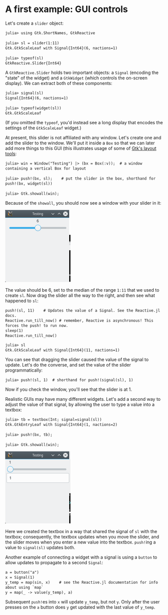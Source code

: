 # A first example: GUI controls

Let's create a `slider` object:
```jldoctest demo1
julia> using Gtk.ShortNames, GtkReactive

julia> sl = slider(1:11)
Gtk.GtkScaleLeaf with Signal{Int64}(6, nactions=1)

julia> typeof(sl)
GtkReactive.Slider{Int64}
```

A `GtkReactive.Slider` holds two important objects: a `Signal`
(encoding the "state" of the widget) and a `GtkWidget` (which controls
the on-screen display). We can extract both of these components:

```jldoctest demo1
julia> signal(sl)
Signal{Int64}(6, nactions=1)

julia> typeof(widget(sl))
Gtk.GtkScaleLeaf
```
(If you omitted the `typeof`, you'd instead see a long display that encodes the settings of the `GtkScaleLeaf` widget.)

At present, this slider is not affiliated with any window. Let's
create one and add the slider to the window. We'll put it inside a
`Box` so that we can later add more things to this GUI (this
illustrates usage of some of
[Gtk's layout tools](http://juliagraphics.github.io/Gtk.jl/latest/manual/layout.html):

```jldoctest demo1
julia> win = Window("Testing") |> (bx = Box(:v));  # a window containing a vertical Box for layout

julia> push!(bx, sl);    # put the slider in the box, shorthand for push!(bx, widget(sl))

julia> Gtk.showall(win);
```

Because of the `showall`, you should now see a window with your slider
in it:

![slider1](assets/slider1.png)

The value should be 6, set to the median of the range `1:11`
that we used to create `sl`. Now drag the slider all the way to the
right, and then see what happened to `sl`:

```@meta
push!(sl, 11)    # Updates the value of a Signal. See the Reactive.jl docs.
Reactive.run_till_now() # remember, Reactive is asynchronous! This forces the push! to run now.
sleep(1)
Reactive.run_till_now()
```

```jldoctest demo1
julia> sl
Gtk.GtkScaleLeaf with Signal{Int64}(11, nactions=1)
```

You can see that dragging the slider caused the value of the signal to
update. Let's do the converse, and set the value of the slider
programmatically:

```jldoctest demo1
julia> push!(sl, 1)  # shorthand for push!(signal(sl), 1)
```

Now if you check the window, you'll see that the slider is at 1.

Realistic GUIs may have many different widgets. Let's add a second way
to adjust the value of that signal, by allowing the user to type a
value into a textbox:

```jldoctest demo1
julia> tb = textbox(Int; signal=signal(sl))
Gtk.GtkEntryLeaf with Signal{Int64}(1, nactions=2)

julia> push!(bx, tb);

julia> Gtk.showall(win);
```

![slider2](assets/slider2.png)

Here we created the textbox in a way that shared the signal of `sl`
with the textbox; consequently, the textbox updates when you move the
slider, and the slider moves when you enter a new value into the
textbox. `push!`ing a value to `signal(sl)` updates both.

Another example of connecting a widget with a signal is using a `button`
to allow updates to propagate to a second `Signal`:
```
a = button("a")
x = Signal(1)
y_temp = map(sin, x)    # see the Reactive.jl documentation for info about using `map`
y = map(_ -> value(y_temp), a)
```
Subsequent `push!`es into `x` will update `y_temp`, but not `y`. Only
after the user presses on the `a` button does `y` get updated with the
last value of `y_temp`.
